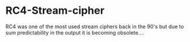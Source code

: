 # RC4-Stream-cipher
RC4 was one of the most used stream ciphers back in the 90's but due to sum predictability in the output it is becoming obsolete....
